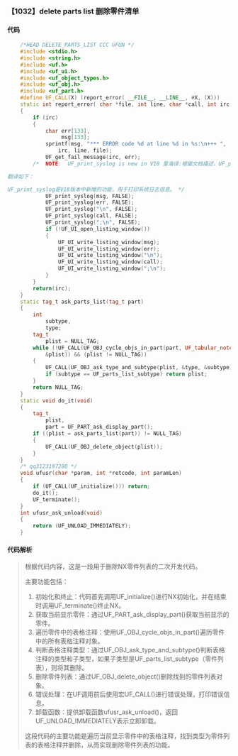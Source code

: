 ### 【1032】delete parts list 删除零件清单

#### 代码

```cpp
    /*HEAD DELETE_PARTS_LIST CCC UFUN */  
    #include <stdio.h>  
    #include <string.h>  
    #include <uf.h>  
    #include <uf_ui.h>  
    #include <uf_object_types.h>  
    #include <uf_obj.h>  
    #include <uf_part.h>  
    #define UF_CALL(X) (report_error( __FILE__, __LINE__, #X, (X)))  
    static int report_error( char *file, int line, char *call, int irc)  
    {  
        if (irc)  
        {  
            char err[133],  
                 msg[133];  
            sprintf(msg, "*** ERROR code %d at line %d in %s:\n+++ ",  
                irc, line, file);  
            UF_get_fail_message(irc, err);  
        /*  NOTE:  UF_print_syslog is new in V18 里海译:根据文档描述，UF_print_syslog是V18版本中的新功能，用于打印系统日志信息。

翻译如下：

UF_print_syslog是V18版本中新增的功能，用于打印系统日志信息。 */  
            UF_print_syslog(msg, FALSE);  
            UF_print_syslog(err, FALSE);  
            UF_print_syslog("\n", FALSE);  
            UF_print_syslog(call, FALSE);  
            UF_print_syslog(";\n", FALSE);  
            if (!UF_UI_open_listing_window())  
            {  
                UF_UI_write_listing_window(msg);  
                UF_UI_write_listing_window(err);  
                UF_UI_write_listing_window("\n");  
                UF_UI_write_listing_window(call);  
                UF_UI_write_listing_window(";\n");  
            }  
        }  
        return(irc);  
    }  
    static tag_t ask_parts_list(tag_t part)  
    {  
        int  
            subtype,  
            type;  
        tag_t  
            plist = NULL_TAG;  
        while (!UF_CALL(UF_OBJ_cycle_objs_in_part(part, UF_tabular_note_type,  
            &plist)) && (plist != NULL_TAG))  
        {  
            UF_CALL(UF_OBJ_ask_type_and_subtype(plist, &type, &subtype));  
            if (subtype == UF_parts_list_subtype) return plist;  
        }  
        return NULL_TAG;  
    }  
    static void do_it(void)  
    {  
        tag_t  
            plist,  
            part = UF_PART_ask_display_part();  
        if ((plist = ask_parts_list(part)) != NULL_TAG)  
        {  
            UF_CALL(UF_OBJ_delete_object(plist));  
        }  
    }  
    /* qq3123197280 */  
    void ufusr(char *param, int *retcode, int paramLen)  
    {  
        if (UF_CALL(UF_initialize())) return;  
        do_it();  
        UF_terminate();  
    }  
    int ufusr_ask_unload(void)  
    {  
        return (UF_UNLOAD_IMMEDIATELY);  
    }

```

#### 代码解析

> 根据代码内容，这是一段用于删除NX零件列表的二次开发代码。
>
> 主要功能包括：
>
> 1. 初始化和终止：代码首先调用UF_initialize()进行NX初始化，并在结束时调用UF_terminate()终止NX。
> 2. 获取当前显示零件：通过UF_PART_ask_display_part()获取当前显示的零件。
> 3. 遍历零件中的表格注释：使用UF_OBJ_cycle_objs_in_part()遍历零件中的所有表格注释对象。
> 4. 判断表格注释类型：通过UF_OBJ_ask_type_and_subtype()判断表格注释的类型和子类型，如果子类型是UF_parts_list_subtype（零件列表），则将其删除。
> 5. 删除零件列表：通过UF_OBJ_delete_object()删除找到的零件列表对象。
> 6. 错误处理：在UF调用前后使用宏UF_CALL()进行错误处理，打印错误信息。
> 7. 卸载函数：提供卸载函数ufusr_ask_unload()，返回UF_UNLOAD_IMMEDIATELY表示立即卸载。
>
> 这段代码的主要功能是遍历当前显示零件中的表格注释，找到类型为零件列表的表格注释并删除，从而实现删除零件列表的功能。
>
